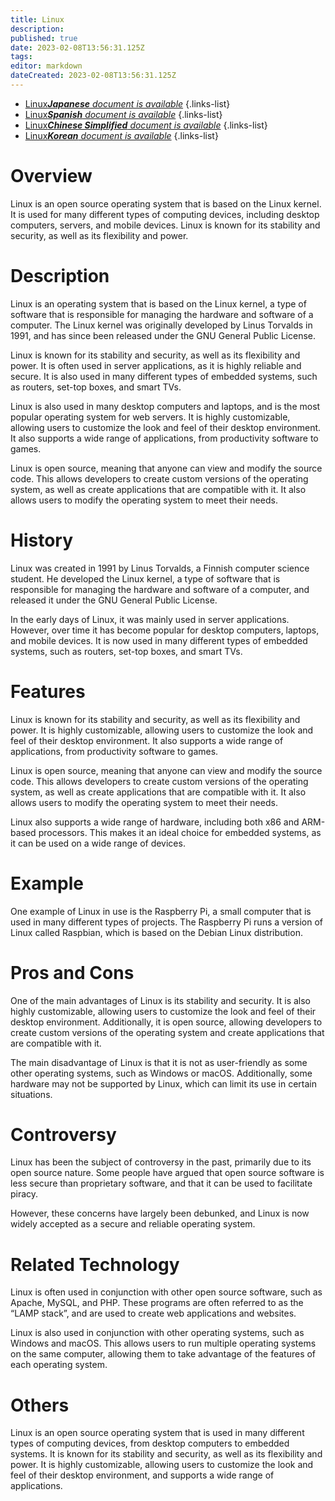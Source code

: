 ```yaml
---
title: Linux
description: 
published: true
date: 2023-02-08T13:56:31.125Z
tags: 
editor: markdown
dateCreated: 2023-02-08T13:56:31.125Z
---
```


- [Linux***Japanese** document is available*](/ja/Knowledge-base/Dictionary/linux)
{.links-list}
- [Linux***Spanish** document is available*](/es/Knowledge-base/Dictionary/linux)
{.links-list}
- [Linux***Chinese Simplified** document is available*](/zh/Knowledge-base/Dictionary/linux)
{.links-list}
- [Linux***Korean** document is available*](/ko/Knowledge-base/Dictionary/linux)
{.links-list}


# Overview
Linux is an open source operating system that is based on the Linux kernel. It is used for many different types of computing devices, including desktop computers, servers, and mobile devices. Linux is known for its stability and security, as well as its flexibility and power.

# Description
Linux is an operating system that is based on the Linux kernel, a type of software that is responsible for managing the hardware and software of a computer. The Linux kernel was originally developed by Linus Torvalds in 1991, and has since been released under the GNU General Public License.

Linux is known for its stability and security, as well as its flexibility and power. It is often used in server applications, as it is highly reliable and secure. It is also used in many different types of embedded systems, such as routers, set-top boxes, and smart TVs.

Linux is also used in many desktop computers and laptops, and is the most popular operating system for web servers. It is highly customizable, allowing users to customize the look and feel of their desktop environment. It also supports a wide range of applications, from productivity software to games.

Linux is open source, meaning that anyone can view and modify the source code. This allows developers to create custom versions of the operating system, as well as create applications that are compatible with it. It also allows users to modify the operating system to meet their needs.

# History
Linux was created in 1991 by Linus Torvalds, a Finnish computer science student. He developed the Linux kernel, a type of software that is responsible for managing the hardware and software of a computer, and released it under the GNU General Public License.

In the early days of Linux, it was mainly used in server applications. However, over time it has become popular for desktop computers, laptops, and mobile devices. It is now used in many different types of embedded systems, such as routers, set-top boxes, and smart TVs.

# Features
Linux is known for its stability and security, as well as its flexibility and power. It is highly customizable, allowing users to customize the look and feel of their desktop environment. It also supports a wide range of applications, from productivity software to games.

Linux is open source, meaning that anyone can view and modify the source code. This allows developers to create custom versions of the operating system, as well as create applications that are compatible with it. It also allows users to modify the operating system to meet their needs.

Linux also supports a wide range of hardware, including both x86 and ARM-based processors. This makes it an ideal choice for embedded systems, as it can be used on a wide range of devices.

# Example
One example of Linux in use is the Raspberry Pi, a small computer that is used in many different types of projects. The Raspberry Pi runs a version of Linux called Raspbian, which is based on the Debian Linux distribution.

# Pros and Cons
One of the main advantages of Linux is its stability and security. It is also highly customizable, allowing users to customize the look and feel of their desktop environment. Additionally, it is open source, allowing developers to create custom versions of the operating system and create applications that are compatible with it.

The main disadvantage of Linux is that it is not as user-friendly as some other operating systems, such as Windows or macOS. Additionally, some hardware may not be supported by Linux, which can limit its use in certain situations.

# Controversy
Linux has been the subject of controversy in the past, primarily due to its open source nature. Some people have argued that open source software is less secure than proprietary software, and that it can be used to facilitate piracy.

However, these concerns have largely been debunked, and Linux is now widely accepted as a secure and reliable operating system.

# Related Technology
Linux is often used in conjunction with other open source software, such as Apache, MySQL, and PHP. These programs are often referred to as the “LAMP stack”, and are used to create web applications and websites.

Linux is also used in conjunction with other operating systems, such as Windows and macOS. This allows users to run multiple operating systems on the same computer, allowing them to take advantage of the features of each operating system.

# Others
Linux is an open source operating system that is used in many different types of computing devices, from desktop computers to embedded systems. It is known for its stability and security, as well as its flexibility and power. It is highly customizable, allowing users to customize the look and feel of their desktop environment, and supports a wide range of applications.